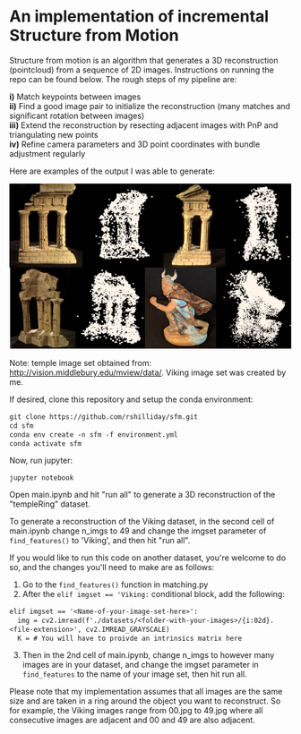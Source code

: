 # An implementation of incremental Structure from Motion

Structure from motion is an algorithm that generates a 3D reconstruction (pointcloud) from a sequence of 2D images. Instructions on running the repo can be found below. The rough steps of my pipeline are: 

**i)** Match keypoints between images  
**ii)** Find a good image pair to initialize the reconstruction (many matches and significant rotation between images)  
**iii)** Extend the reconstruction by resecting adjacent images with PnP and triangulating new points  
**iv)** Refine camera parameters and 3D point coordinates with bundle adjustment regularly

Here are examples of the output I was able to generate:

![](results/results_collage.png)

Note: temple image set obtained from: http://vision.middlebury.edu/mview/data/. Viking image set was created by me. 

If desired, clone this repository and setup the conda environment:
```
git clone https://github.com/rshilliday/sfm.git
cd sfm
conda env create -n sfm -f environment.yml
conda activate sfm
```

Now, run jupyter:
```
jupyter notebook
```
Open main.ipynb and hit "run all" to generate a 3D reconstruction of the "templeRing" dataset.

To generate a reconstruction of the Viking dataset, in the second cell of main.ipynb change n_imgs to 49 and change the imgset parameter of `find_features()` to 'Viking', and then hit "run all".

If you would like to run this code on another dataset, you're welcome to do so, and the changes you'll need to make are as follows:

1. Go to the `find_features()` function in matching.py 
2. After the `elif imgset == 'Viking:` conditional block, add the following:
```
elif imgset == '<Name-of-your-image-set-here>':
  img = cv2.imread(f'./datasets/<folder-with-your-images>/{i:02d}.<file-extension>', cv2.IMREAD_GRAYSCALE)
  K = # You will have to proivde an intrinsics matrix here
```
3. Then in the 2nd cell of main.ipynb, change n_imgs to however many images are in your dataset, and change the imgset parameter in `find_features` to the name of your image set, then hit run all.

Please note that my implementation assumes that all images are the same size and are taken in a ring around the object you want to reconstruct. So for example, the Viking images range from 00.jpg to 49.jpg where all consecutive images are adjacent and 00 and 49 are also adjacent.
